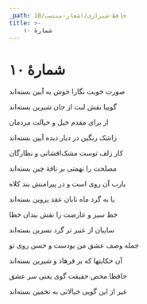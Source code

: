 ```yaml
---
_path: حافظ-شیرازی/اشعار-منتسب/10
title: >-
    شمارهٔ ۱۰
---
```

# شمارهٔ ۱۰

<div class="b" id="bn1"><div class="m1"><p>صورت خوبت نگارا خوش به آیین بسته‌اند</p></div>
<div class="m2"><p>گوییا نقش لبت از جان شیرین بسته‌اند</p></div></div>
<div class="b" id="bn2"><div class="m1"><p>از برای مقدم خیل و خیالت مردمان</p></div>
<div class="m2"><p>زاشک رنگین در دیار دیده آیین بسته‌اند</p></div></div>
<div class="b" id="bn3"><div class="m1"><p>کار زلف توست مشک‌افشانی و نظارگان</p></div>
<div class="m2"><p>مصلحت را تهمتی بر نافهٔ چین بسته‌اند</p></div></div>
<div class="b" id="bn4"><div class="m1"><p>یارب آن روی است و در پیرامنش بند کلاه</p></div>
<div class="m2"><p>یا به گرد ماه تابان عقد پروین بسته‌اند</p></div></div>
<div class="b" id="bn5"><div class="m1"><p>خط سبز و عارضت را نقش بندان خطا</p></div>
<div class="m2"><p>سایبان از عنبر تر گرد نسرین بسته‌اند</p></div></div>
<div class="b" id="bn6"><div class="m1"><p>جمله وصف عشق من بودست و حسن روی تو</p></div>
<div class="m2"><p>آن حکایتها که بر فرهاد و شیرین بسته‌اند</p></div></div>
<div class="b" id="bn7"><div class="m1"><p>حافظا محض حقیقت گوی یعنی سر عشق</p></div>
<div class="m2"><p>غیر از این گویی خیالاتی به تخمین بسته‌اند</p></div></div>
